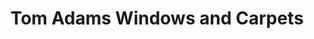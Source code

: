 ---
title: "Tom Adams Windows and Carpets"
url: /doylestown/tom-adams-windows-and-carpets/
shop: Teppiche
---